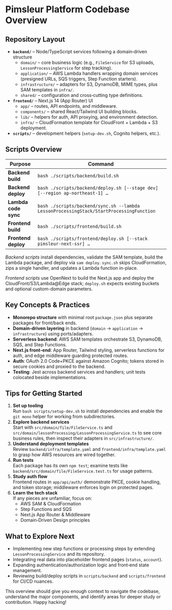 # Pimsleur Platform Codebase Overview

## Repository Layout
- **`backend/`** – Node/TypeScript services following a domain‑driven structure  
  - `domain/` – core business logic (e.g., `FileService` for S3 uploads, `LessonProcessingService` for step tracking).  
  - `application/` – AWS Lambda handlers wrapping domain services (presigned URLs, SQS triggers, Step Function starters).  
  - `infrastructure/` – adapters for S3, DynamoDB, MIME types, plus SAM templates in `infra/`.  
  - `shared/` – configuration and cross‑cutting type definitions.
- **`frontend/`** – Next.js 14 (App Router) UI  
  - `app/` – routes, API endpoints, and middleware.  
  - `components/` – shared React/Tailwind UI building blocks.  
  - `lib/` – helpers for auth, API proxying, and environment detection.  
  - `infra/` – CloudFormation template for CloudFront + Lambda + S3 deployment.
- **`scripts/`** – development helpers (`setup-dev.sh`, Cognito helpers, etc.).

## Scripts Overview
| Purpose | Command |
|---------|---------|
| **Backend build** | `bash ./scripts/backend/build.sh` |
| **Backend deploy** | `bash ./scripts/backend/deploy.sh [--stage dev] [--region ap-northeast-1] …` |
| **Lambda code sync** | `bash ./scripts/backend/sync.sh --lambda LessonProcessingStack/StartProcessingFunction` |
| **Frontend build** | `bash ./scripts/frontend/build.sh` |
| **Frontend deploy** | `bash ./scripts/frontend/deploy.sh [--stack pimsleur-next-ssr] …` |

*Backend scripts* install dependencies, validate the SAM template, build the Lambda package, and deploy via `sam deploy`. `sync.sh` skips CloudFormation, zips a single handler, and updates a Lambda function in-place.

*Frontend scripts* use OpenNext to build the Next.js app and deploy the CloudFront/S3/Lambda@Edge stack; `deploy.sh` expects existing buckets and optional custom-domain parameters.

## Key Concepts & Practices
- **Monorepo structure** with minimal root `package.json` plus separate packages for front/back ends.
- **Domain‑driven layering** in backend (`domain` → `application` → `infrastructure`) using ports/adapters.
- **Serverless backend**: AWS SAM templates orchestrate S3, DynamoDB, SQS, and Step Functions.
- **Next.js front‑end**: App Router, Tailwind styling, serverless functions for auth, and edge middleware guarding protected routes.
- **Auth**: OAuth 2.0 Code+PKCE against Amazon Cognito; tokens stored in secure cookies and proxied to the backend.
- **Testing**: Jest across backend services and handlers; unit tests colocated beside implementations.

## Tips for Getting Started
1. **Set up tooling**  
   Run `bash scripts/setup-dev.sh` to install dependencies and enable the `git mono` helper for working from subdirectories.
2. **Explore backend services**  
   Start with `src/domain/file/FileService.ts` and `src/domain/lessonProcessing/LessonProcessingService.ts` to see core business rules, then inspect their adapters in `src/infrastructure/`.
3. **Understand deployment templates**  
   Review `backend/infra/template.yaml` and `frontend/infra/template.yaml` to grasp how AWS resources are wired together.
4. **Run tests**  
   Each package has its own `npm test`; examine tests like `backend/src/domain/file/FileService.test.ts` for usage patterns.
5. **Study auth flow**  
   Frontend routes in `app/api/auth/` demonstrate PKCE, cookie handling, and token storage; middleware enforces login on protected pages.
6. **Learn the tech stack**  
   If any pieces are unfamiliar, focus on:
   - AWS SAM & CloudFormation
   - Step Functions and SQS
   - Next.js App Router & Middleware
   - Domain‑Driven Design principles

## What to Explore Next
- Implementing new step functions or processing steps by extending `LessonProcessingService` and its repository.
- Integrating real data into placeholder frontend pages (`status`, `account`).
- Expanding authentication/authorization logic and front‑end state management.
- Reviewing build/deploy scripts in `scripts/backend` and `scripts/frontend` for CI/CD nuances.

This overview should give you enough context to navigate the codebase, understand the major components, and identify areas for deeper study or contribution. Happy hacking!
